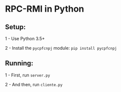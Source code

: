 # RPC-RMI in Python

## Setup:

1 - Use Python 3.5+

2 - Install the ```pycpfcnpj``` module: ```pip install pycpfcnpj```

## Running:

1 - First, run ```server.py```

2 - And then, run ```cliente.py```
